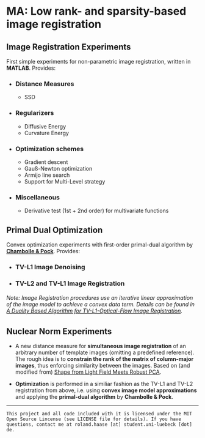 # MA: Low rank- and sparsity-based image registration

## Image Registration Experiments
First simple experiments for non-parametric image registration, written in **MATLAB**. Provides:

+ ### Distance Measures
  + SSD

+ ### Regularizers
  + Diffusive Energy
  + Curvature Energy

+ ### Optimization schemes
  + Gradient descent
  + Gauß-Newton optimization
  + Armijo line search
  + Support for Multi-Level strategy

+ ### Miscellaneous
  + Derivative test (1st + 2nd order) for multivariate functions

## Primal Dual Optimization
Convex optimization experiments with first-order primal-dual algorithm by [**Chambolle & Pock**](https://hal.archives-ouvertes.fr/hal-00490826/document). Provides:

+ ### TV-L1 Image Denoising
+ ### TV-L2 and TV-L1 Image Registration
 
###### Note: Image Registration procedures use an iterative linear approximation of the image model to achieve a convex data term. Details can be found in [A Duality Based Algorithm for TV-L1-Optical-Flow Image Registration](https://link.springer.com/chapter/10.1007/978-3-540-75759-7_62).

## Nuclear Norm Experiments
+ A new distance measure for **simultaneous image registration** of an arbitrary number of template images (omitting a predefined reference). The rough idea is to **constrain the rank of the matrix of column-major images**, thus enforcing similarity between the images. Based on (and modified from) [Shape from Light Field Meets Robust PCA](https://link.springer.com/chapter/10.1007/978-3-319-10599-4_48). 

+ **Optimization** is performed in a similiar fashion as the TV-L1 and TV-L2 registration from above, i.e. using **convex image model approximations** and applying the **primal-dual algorithm** by **Chambolle & Pock**.

---

`This project and all code included with it is licensed under the MIT Open Source Lincense (see LICENSE file for details). If you have questions, contact me at roland.haase [at] student.uni-luebeck [dot] de.`
